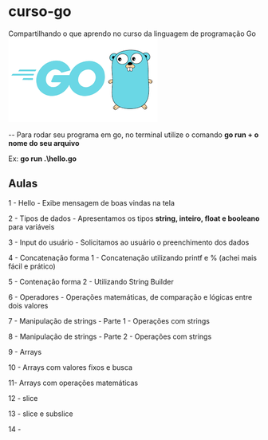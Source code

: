 # curso-go


Compartilhando o que aprendo no curso da linguagem de programação Go ![Go](go.png)

-- Para rodar seu programa em go, no terminal utilize o comando **go run + o nome do seu arquivo**

Ex: **go run .\hello.go**

<h2> Aulas </h2>

1 - Hello 
    - Exibe mensagem de boas vindas na tela

2 - Tipos de dados
    - Apresentamos os tipos **string, inteiro, float e booleano** para variáveis    

3 - Input do usuário
    - Solicitamos ao usuário o preenchimento dos dados

4 - Concatenação forma 1
    - Concatenação utilizando printf e % (achei mais fácil e prático)

5 - Contenação forma 2
    - Utilizando String Builder

6 - Operadores
    - Operações matemáticas, de comparação e lógicas entre dois valores

7 - Manipulação de strings - Parte 1
    - Operações com strings

8 - Manipulação de strings - Parte 2
    - Operações com strings

9 - Arrays

10 - Arrays com valores fixos e busca

11- Arrays com operações matemáticas

12 - slice

13 - slice e subslice

14 - 